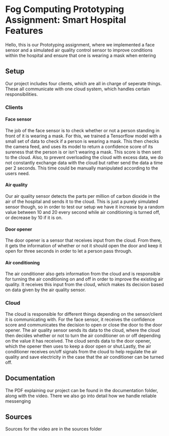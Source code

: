 # Fog Computing Prototyping Assignment: Smart Hospital Features
Hello, this is our Prototyping assignment, where we implemented a face sensor and a simulated air quality control sensor to improve conditions within the hospital and ensure that one is wearing a mask when entering
## Setup
Our project includes four clients, which are all in charge of seperate things. These all communicate with one cloud system, which handles certain responsibilities.
### Clients
#### Face sensor
The job of the face sensor is to check whether or not a person standing in front of it is wearing a mask. For this, we trained a Tensorflow model with a small set of data to check if a person is wearing a mask. This then checks the camera feed, and uses its model to return a confidence score of its sureness that the person is or isn't wearing a mask. This score is then sent to the cloud. Also, to prevent overloading the cloud with excess data, we do not constantly exchange data with the cloud but rather send the data a time per 2 seconds. This time could be manually manipulated according to the users need.
#### Air quality
Our air quality sensor  detects the parts per million of carbon dioxide in the air of the hospital and sends it to the cloud. This is just a purely simulated sensor though, so in order to test our setup we have it increase by  a random value between 10 and 20 every second while air conditioning is turned off, or decrease by 10 if it is on.
#### Door opener
The door opener is a sensor that receives input from the cloud. From there, it gets the information of whether or not it should open the door and keep it open for three seconds in order to let a person pass through. 
#### Air conditioning
The air conditioner also gets information from the cloud and is responsible for turning the air conditioning on and off in order to improve the existing air quality. It receives this input from the cloud, which makes its decision based on data given by the air quality sensor. 
### Cloud
The cloud is responsible for different things depending on the sensor/client it is communicating with. 
For the face sensor, it receives the confidence score and communicates the decision to open or close the door to the door opener. 
The air quality sensor sends its data to the cloud, where the cloud then decides whether or not to turn the air conditioner on or off depending on the value it has received. The cloud sends data to the door opener, which the opener then uses to keep a door open or shut.Lastly, the air conditioner receives on/off signals from the cloud to help regulate the air quality and save electricity in the case that the air conditioner can be turned off.
## Documentation
The PDF explaining our project can be found in the documentation folder, along with the video. There we also go into detail how we handle reliable messenging
## Sources 
Sources for the video are in the sources folder

